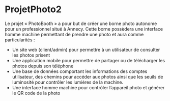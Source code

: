 # ProjetPhoto2

Le projet « PhotoBooth » a pour but de créer une borne photo autonome pour un professionnel situé à Annecy. Cette borne possèdera une interface homme machine permettant de prendre une photo et aura comme particularités :

-	Un site web (client/admin) pour permettre à un utilisateur de consulter les photos prisent 
-	Une application mobile pour permettre de partager ou de télécharger les photos depuis son téléphone 
-	Une base de données comportant les informations des comptes utilisateur, des chemins pour accéder aux photos ainsi que les seuils de luminosité pour contrôler les lumières de la machine.
-	Une interface homme machine pour contrôler l’appareil photo et générer le QR code de la photo 

